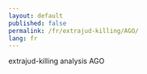 ```yaml
---
layout: default
published: false
permalink: /fr/extrajud-killing/AGO/
lang: fr
---
```


extrajud-killing analysis AGO
